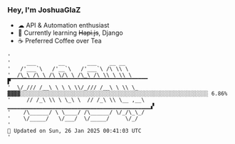 ### Hey, I'm JoshuaGlaZ

- ☁ API & Automation enthusiast
- 📖 Currently learning ~~Hapi.js~~, Django
- ☕ Preferred Coffee over Tea

```text
'
'     ___       __       ___    __ __
'   /'___`\   /'__`\   /'___`\ /\ \\ \      
'  /\_\ /\ \ /\ \/\ \ /\_\ /\ \\ \ \\ \     ▛▔▔▔▔▔▔▔▔▔▔▔▔▔▔▔▔▔▔▔▔▔▔▔▔▔▔▔▔▔▔▔▔▔▔▔▔▔▔▔▔▔▔▔
'  \/_/// /__\ \ \ \ \\/_/// /__\ \ \\ \_     ▓▓▓▓░░░░░░░░░░░░░░░░░░░░░░░░░░░░░░░░░░░░░░░░░░░░░░░░░░░░░░░░░░░ 6.86%
'     // /_\ \\ \ \_\ \  // /_\ \\ \__ ,__\ ▁▁▁▁▁▁▁▁▁▁▁▁▁▁▁▁▁▁▁▁▁▁▁▁▁▁▁▁▁▁▁▁▁▁▁▁▁▁▁▁▁▁▁▁▁▞
'    /\______/ \ \____/ /\______/ \/_/\_\_/
'    \/_____/   \/___/  \/_____/     \/_/
'                                                                         📢 Updated on Sun, 26 Jan 2025 00:41:03 UTC 
'
```
